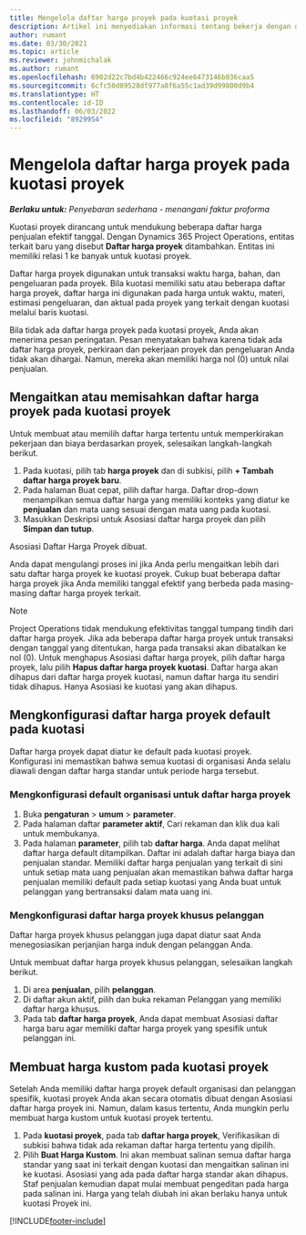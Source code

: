 ```yaml
---
title: Mengelola daftar harga proyek pada kuotasi proyek
description: Artikel ini menyediakan informasi tentang bekerja dengan daftar harga proyek pada kutipan.
author: rumant
ms.date: 03/30/2021
ms.topic: article
ms.reviewer: johnmichalak
ms.author: rumant
ms.openlocfilehash: 6902d22c7bd4b422466c924ee6473146b036caa5
ms.sourcegitcommit: 6cfc50d89528df977a8f6a55c1ad39d99800d9b4
ms.translationtype: HT
ms.contentlocale: id-ID
ms.lasthandoff: 06/03/2022
ms.locfileid: "8929954"
---
```

# <a name="manage-project-price-lists-on-project-quotes"></a>Mengelola daftar harga proyek pada kuotasi proyek 

_**Berlaku untuk:** Penyebaran sederhana - menangani faktur proforma_

Kuotasi proyek dirancang untuk mendukung beberapa daftar harga penjualan efektif tanggal. Dengan Dynamics 365 Project Operations, entitas terkait baru yang disebut **Daftar harga proyek** ditambahkan. Entitas ini memiliki relasi 1 ke banyak untuk kuotasi proyek.

Daftar harga proyek digunakan untuk transaksi waktu harga, bahan, dan pengeluaran pada proyek. Bila kuotasi memiliki satu atau beberapa daftar harga proyek, daftar harga ini digunakan pada harga untuk waktu, materi, estimasi pengeluaran, dan aktual pada proyek yang terkait dengan kuotasi melalui baris kuotasi.

Bila tidak ada daftar harga proyek pada kuotasi proyek, Anda akan menerima pesan peringatan. Pesan menyatakan bahwa karena tidak ada daftar harga proyek, perkiraan dan pekerjaan proyek dan pengeluaran Anda tidak akan dihargai. Namun, mereka akan memiliki harga nol (0) untuk nilai penjualan.

## <a name="associate-or-disassociate-a-project-price-list-on-a-project-quote"></a>Mengaitkan atau memisahkan daftar harga proyek pada kuotasi proyek

Untuk membuat atau memilih daftar harga tertentu untuk memperkirakan pekerjaan dan biaya berdasarkan proyek, selesaikan langkah-langkah berikut.

1. Pada kuotasi, pilih tab **harga proyek** dan di subkisi, pilih **+ Tambah daftar harga proyek baru**.
2. Pada halaman Buat cepat, pilih daftar harga. Daftar drop-down menampilkan semua daftar harga yang memiliki konteks yang diatur ke **penjualan** dan mata uang sesuai dengan mata uang pada kuotasi.
4. Masukkan Deskripsi untuk Asosiasi daftar harga proyek dan pilih **Simpan dan tutup**.

Asosiasi Daftar Harga Proyek dibuat.

Anda dapat mengulangi proses ini jika Anda perlu mengaitkan lebih dari satu daftar harga proyek ke kuotasi proyek. Cukup buat beberapa daftar harga proyek jika Anda memiliki tanggal efektif yang berbeda pada masing-masing daftar harga proyek terkait.

> [!NOTE]
> Project Operations tidak mendukung efektivitas tanggal tumpang tindih dari daftar harga proyek. Jika ada beberapa daftar harga proyek untuk transaksi dengan tanggal yang ditentukan, harga pada transaksi akan dibatalkan ke nol (0).
Untuk menghapus Asosiasi daftar harga proyek, pilih daftar harga proyek, lalu pilih **Hapus daftar harga proyek kuotasi**. Daftar harga akan dihapus dari daftar harga proyek kuotasi, namun daftar harga itu sendiri tidak dihapus. Hanya Asosiasi ke kuotasi yang akan dihapus.

## <a name="set-up-default-project-price-lists-on-a-quote"></a>Mengkonfigurasi daftar harga proyek default pada kuotasi

Daftar harga proyek dapat diatur ke default pada kuotasi proyek. Konfigurasi ini memastikan bahwa semua kuotasi di organisasi Anda selalu diawali dengan daftar harga standar untuk periode harga tersebut.

### <a name="set-up-organizational-default-for-project-price-lists"></a>Mengkonfigurasi default organisasi untuk daftar harga proyek

1. Buka **pengaturan** > **umum** > **parameter**.
2. Pada halaman daftar **parameter aktif**, Cari rekaman dan klik dua kali untuk membukanya. 
3. Pada halaman **parameter**, pilih tab **daftar harga**. Anda dapat melihat daftar harga default ditampilkan. Daftar ini adalah daftar harga biaya dan penjualan standar. Memiliki daftar harga penjualan yang terkait di sini untuk setiap mata uang penjualan akan memastikan bahwa daftar harga penjualan memiliki default pada setiap kuotasi yang Anda buat untuk pelanggan yang bertransaksi dalam mata uang ini.

### <a name="set-up-customer-specific-project-price-lists"></a>Mengkonfigurasi daftar harga proyek khusus pelanggan

Daftar harga proyek khusus pelanggan juga dapat diatur saat Anda menegosiasikan perjanjian harga induk dengan pelanggan Anda.

Untuk membuat daftar harga proyek khusus pelanggan, selesaikan langkah berikut.

1. Di area **penjualan**, pilih **pelanggan**.
2. Di daftar akun aktif, pilih dan buka rekaman Pelanggan yang memiliki daftar harga khusus.
3. Pada tab **daftar harga proyek**, Anda dapat membuat Asosiasi daftar harga baru agar memiliki daftar harga proyek yang spesifik untuk pelanggan ini.

## <a name="create-custom-pricing-on-a-project-quote"></a>Membuat harga kustom pada kuotasi proyek

Setelah Anda memiliki daftar harga proyek default organisasi dan pelanggan spesifik, kuotasi proyek Anda akan secara otomatis dibuat dengan Asosiasi daftar harga proyek ini. Namun, dalam kasus tertentu, Anda mungkin perlu membuat harga kustom untuk kuotasi proyek tertentu. 

1. Pada **kuotasi proyek**, pada tab **daftar harga proyek**, Verifikasikan di subkisi bahwa tidak ada rekaman daftar harga tertentu yang dipilih.
2. Pilih **Buat Harga Kustom**. Ini akan membuat salinan semua daftar harga standar yang saat ini terkait dengan kuotasi dan mengaitkan salinan ini ke kuotasi. Asosiasi yang ada pada daftar harga standar akan dihapus. Staf penjualan kemudian dapat mulai membuat pengeditan pada harga pada salinan ini. Harga yang telah diubah ini akan berlaku hanya untuk kuotasi Proyek ini.


[!INCLUDE[footer-include](../../includes/footer-banner.md)]
